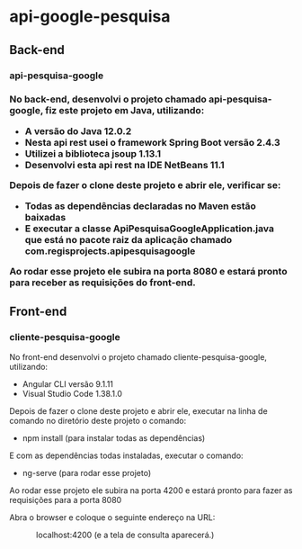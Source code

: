 <h1>api-google-pesquisa</h1>

<h2>Back-end</h2>
<h3>api-pesquisa-google<h3>

<p>No back-end, desenvolvi  o projeto chamado api-pesquisa-google, fiz este projeto em Java, utilizando:</p> 

<ul>
  <li>
    A versão do Java 12.0.2
  </li>
  <li>
    Nesta api rest usei o framework Spring Boot versão 2.4.3
  </li>
  <li>
    Utilizei a biblioteca jsoup 1.13.1
  </li>
  <li>
    Desenvolvi esta api rest na IDE NetBeans 11.1
  </li>
</ul>

<p>Depois de fazer o clone deste projeto e abrir ele, verificar se:</p>

<ul>
  <li>
    Todas as dependências declaradas no Maven estão baixadas
  </li>
  <li>
    E executar a classe ApiPesquisaGoogleApplication.java que está no pacote raiz da aplicação chamado com.regisprojects.apipesquisagoogle
  </li>  
</ul>

<p>Ao rodar esse projeto ele subira na porta 8080 e estará pronto para receber as requisições do front-end.</p>


<h2>Front-end</h2>
<h3>cliente-pesquisa-google</h3>

<p>No front-end desenvolvi o projeto chamado cliente-pesquisa-google, utilizando:</p>

<ul>
  <li>
    Angular CLI versão 9.1.11
  </li>
  <li>
    Visual Studio Code 1.38.1.0
  </li>
</ul>

<p>Depois de fazer o clone deste projeto e abrir ele, executar na linha de comando no diretório deste projeto o comando:</p> 

<ul>
  <li>
    npm install (para instalar todas as dependências)
  </li>
</ul>

<p>E com as dependências todas instaladas, executar o comando:</p>

<ul>
  <li>
    ng-serve (para rodar esse projeto)  
  </li>
</ul>
 
<p>Ao rodar esse projeto ele subira na porta 4200 e estará pronto para fazer as requisições para a porta 8080</p> 
 
<p>Abra o browser e coloque o seguinte endereço na URL:</p>  

<ul>
  <ol>
    localhost:4200 (e a tela de consulta aparecerá.)    
  <ol>
</ul>
